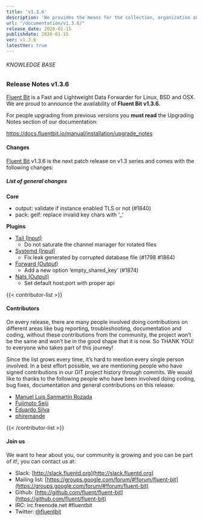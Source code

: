 ```yaml
---
title: 'v1.3.6'
description: 'We provides the means for the collection, organization and computerized retrieval of knowledgeand Lightweight Data Forwarder for Linux, BSD and OSX. We are proud to announce the availability of Fluent Bit v1.3.6.'
url: "/documentation/v1.3.6/"
release_date: 2020-01-15
publishdate: 2020-01-15
ver: v1.3.6
latestVer: true
---
```


###### KNOWLEDGE BASE

### Release Notes v1.3.6

[Fluent Bit](https://fluentbit.io/) is a Fast and Lightweight Data Forwarder for Linux, BSD and OSX. We are proud to announce the availability of **Fluent Bit v1.3.6.**

For people upgrading from previous versions you **must read** the Upgrading Notes section of our documentation:

https://docs.fluentbit.io/manual/installation/upgrade_notes

#### Changes

[Fluent Bit](https://fluentbit.io) v1.3.6 is the next patch release on v1.3 series and comes with the following changes:

##### List of general changes



**Core**

* output: validate if instance enabled TLS or not (#1840)
* pack: gelf: replace invalid key chars with ‘_’


**Plugins**

* [Tail (Input)](https://docs.fluentbit.io/manual/input/tail/)
  * Do not saturate the channel manager for rotated files
* [Systemd (Input)](https://docs.fluentbit.io/manual/input/systemd/)
  * Fix leak generated by corrupted database file (#1798 #1864)
* [Forward (Output)](https://docs.fluentbit.io/manual/output/forward/)
  * Add a new option ‘empty_shared_key’ (#1874)
* [Nats (Output)](https://docs.fluentbit.io/manual/output/nats/)
  * Set default host:port with proper api



{{< contributor-list >}}

#### Contributors

On every release, there are many people involved doing contributions on different areas like bug reporting, troubleshooting, documentation and coding, without these contributions from the community, the project won’t be the same and won’t be in the good shape that it is now. So THANK YOU! to everyone who takes part of this journey!

Since the list grows every time, it’s hard to mention every single person involved. In a best effort possible, we are mentioning people who have signed contributions in our GIT project history through commits. We would like to thanks to the following people who have been involved doing coding, bug fixes, documentation and general contributions on this release:


* [Manuel Luis Sanmartín Rozada](https://github.com/manuelluis)
* [Fujimoto Seiji](https://github.com/fujimotos)
* [Eduardo Silva](https://github.com/edsiper)
* [phiremande](https://github.com/phiremande)

{{< /contributor-list >}}

#### Join us

We want to hear about you, our community is growing and you can be part of it!, you can contact us at:

* Slack: [http://slack.fluentd.org](http://slack.fluentd.org)
* Mailing list: [https://groups.google.com/forum/#!forum/fluent-bit](https://groups.google.com/forum/#!forum/fluent-bit)
* Github: [http://github.com/fluent/fluent-bit](https://github.com/fluent/fluent-bit)
* IRC: irc.freenode.net #fluentbit
* Twitter: [@fluentbit](https://twitter.com/fluentbit)